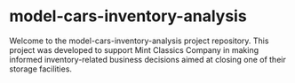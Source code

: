 # model-cars-inventory-analysis
Welcome to the model-cars-inventory-analysis project repository. This project was developed to support Mint Classics Company in making informed inventory-related business decisions aimed at closing one of their storage facilities.

